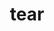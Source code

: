 ---
category: 4-letters
denotation: null
name: tear
reference_link: https://www.etymonline.com/word/tear
root_language: null
root_name: null
title: tear
type: free
word_sums:
- respelling: tear
  sum: 'Tear + '
---